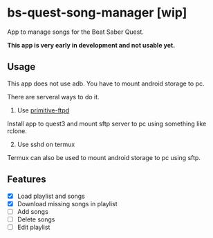 # bs-quest-song-manager [wip]

App to manage songs for the Beat Saber Quest.

**This app is very early in development and not usable yet.**

## Usage

This app does not use adb. You have to mount android storage to pc.

There are serveral ways to do it.

1. Use [primitive-ftpd](https://github.com/wolpi/prim-ftpd)

Install app to quest3 and mount sftp server to pc using something like rclone.

2. Use sshd on termux

Termux can also be used to mount android storage to pc using sftp.

## Features

- [x] Load playlist and songs
- [x] Download missing songs in playlist
- [ ] Add songs
- [ ] Delete songs
- [ ] Edit playlist
